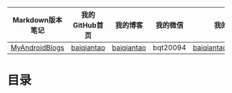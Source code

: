 | Markdown版本笔记  |  我的GitHub首页 | 我的博客  | 我的微信  |  我的邮箱  |
| :------------: | :------------: | :------------: | :------------: | :------------: |
| [MyAndroidBlogs][Markdown] |  [baiqiantao][GitHub]  |  [baiqiantao][博客]  | bqt20094  |  baiqiantao@sina.com  |

[Markdown]:https://github.com/baiqiantao/MyAndroidBlogs
[GitHub]:https://github.com/baiqiantao
[博客]:http://www.cnblogs.com/baiqiantao/

# 目录
